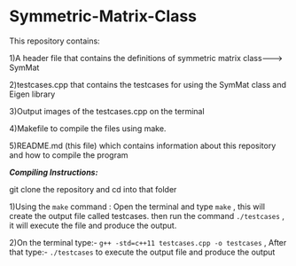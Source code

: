 # Symmetric-Matrix-Class
This repository contains:

1)A header file that contains the definitions of symmetric matrix class---> SymMat

2)testcases.cpp that contains the testcases for using the SymMat class and Eigen library

3)Output images of the testcases.cpp on the terminal

4)Makefile to compile the files using make.

5)README.md (this file) which contains information about this repository and how to compile the program




**_Compiling Instructions:_**

git clone the repository and cd into that folder

1)Using the ``make`` command :
Open the terminal and type ``make`` , this will create the output file called testcases.
then run the command ``./testcases`` , it will execute the file and produce the output.

2)On the terminal type:- ``g++ -std=c++11 testcases.cpp -o testcases`` , 
After that type:- ``./testcases`` to execute the output file and produce the output
